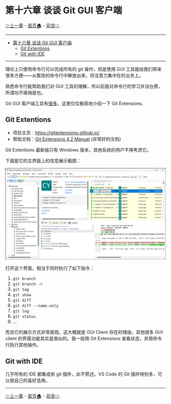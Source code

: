 # 第十六章 谈谈 Git GUI 客户端

[⇦上一章](15.md) - [首页🏠](index.md) - [前言⇨](preface.md)

---

- [第十六章 谈谈 Git GUI 客户端](#第十六章-谈谈-git-gui-客户端)
  - [Git Extentions](#git-extentions)
  - [Git with IDE](#git-with-ide)

---

理论上只使用命令行可以完成所有的 git 操作，但是使用 GUI 工具能给我们带来很多方便——从繁琐的命令行中解放出来，将注意力集中在的业务上。

熟悉命令行能帮助我们对 GUI 工具的理解，所以前面对命令行的学习并没白费，所谓功不唐捐是也。

Git GUI 客户端工具有[很多](https://git-scm.com/downloads/guis)，这里仅仅极简地介绍一下 Git Extensions.

## Git Extentions

* 项目主页：<https://gitextensions.github.io/>
* 帮助文档：[Git Extensions 4.2 Manual](https://git-extensions-documentation.readthedocs.io/en/release-4.2/index.html) (非常好的文档)

Git Extentions 最新版只有 Windows 版本，其他系统的用户不用考虑它。

下面是它的主界面上的信息展示截图：

![](images/ch16_01_gitextensions.png)

打开这个界面，相当于同时执行了如下指令：

1. `git branch`
2. `git branch -r`
3. `git tag`
4. `git show`
5. `git diff`
6. `git diff --name-only`
7. `git log`
8. `git status`
9. ...

而且它的展示方式非常直观。这大概就是 GUI Client 存在的理由。其他很多 GUI client 的界面功能其实是类似的。我一般用 Git Extensions 查看状态，并用命令行执行其他操作。

## Git with IDE

几乎所有的 IDE 都集成有 git 插件，此不赘述。VS Code 的 Git 插件特别多，可以按自己的喜好选用。

---

[⇦上一章](15.md) - [首页🏠](index.md) - [前言⇨](preface.md)
